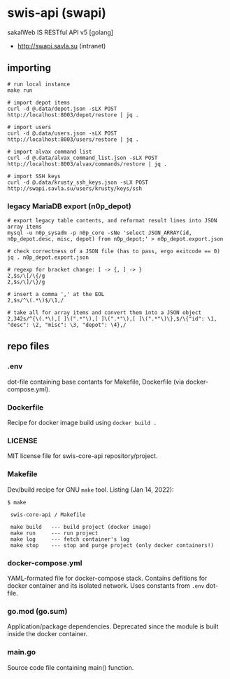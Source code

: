 # swis-api (swapi)
sakalWeb IS RESTful API v5 [golang]

+ http://swapi.savla.su (intranet)

## importing

```
# run local instance
make run

# import depot items
curl -d @.data/depot.json -sLX POST http://localhost:8003/depot/restore | jq .

# import users
curl -d @.data/users.json -sLX POST http://localhost:8003/users/restore | jq .

# import alvax command list
curl -d @.data/alvax_command_list.json -sLX POST http://localhost:8003/alvax/commands/restore | jq .

# import SSH keys
curl -d @.data/krusty_ssh_keys.json -sLX POST http://swapi.savla.su/users/krusty/keys/ssh
```

### legacy MariaDB export (n0p_depot)

```
# export legacy table contents, and reformat result lines into JSON array items
mysql -u n0p_sysadm -p n0p_core -sNe 'select JSON_ARRAY(id, n0p_depot.desc, misc, depot) from n0p_depot;' > n0p_depot.export.json

# check correctness of a JSON file (has to pass, ergo exitcode == 0)
jq . n0p_depot.export.json

# regexp for bracket change: [ -> {, ] -> }
2,$s/\[/\{/g
2,$s/\]/\}/g

# insert a comma ',' at the EOL
2,$s/^\(.*\)$/\1,/

# take all for array items and convert them into a JSON object
2,342s/^{\(.*\),[ ]\(".*"\),[ ]\(".*"\),[ ]\(".*"\)\},$/\{"id": \1, "desc": \2, "misc": \3, "depot": \4},/
```

## repo files

### .env

dot-file containing base contants for Makefile, Dockerfile (via docker-compose.yml).

### Dockerfile

Recipe for docker image build using `docker build .`

### LICENSE

MIT license file for swis-core-api repository/project.

### Makefile

Dev/build recipe for GNU `make` tool. Listing (Jan 14, 2022):

```
$ make

 swis-core-api / Makefile 

 make build   --- build project (docker image) 
 make run     --- run project 
 make log     --- fetch container's log 
 make stop    --- stop and purge project (only docker containers!) 

```

### docker-compose.yml

YAML-formated file for docker-compose stack. Contains defitions for docker container and its isolated network. Uses constants from `.env` dot-file.

### go.mod (go.sum)

Application/package dependencies. Deprecated since the module is built inside the docker container.

### main.go

Source code file containing main() function.

